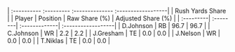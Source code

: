 | :---------- :--------- :-------------- :------------------|
|                      Rush Yards Share                     |
| Player    | Position | Raw Share (%) | Adjusted Share (%) |
| :---------| :--------| :-------------| :------------------|
| D.Johnson | RB       | 96.7          | 96.7               |
| C.Johnson | WR       | 2.2           | 2.2                |
| J.Gresham | TE       | 0.0           | 0.0                |
| J.Nelson  | WR       | 0.0           | 0.0                |
| T.Niklas  | TE       | 0.0           | 0.0                |